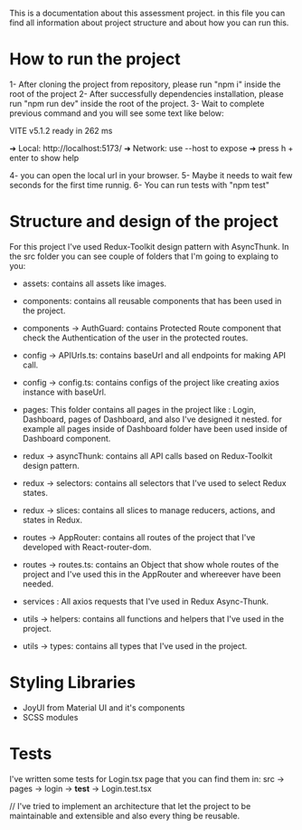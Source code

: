 This is a documentation about this assessment project. in this file you can find all information about project structure and about how you can run this.

# How to run the project

1- After cloning the project from repository, please run "npm i" inside the root of the project
2- After successfully dependencies installation, please run "npm run dev" inside the root of the project.
3- Wait to complete previous command and you will see some text like below:

VITE v5.1.2 ready in 262 ms

➜ Local: http://localhost:5173/
➜ Network: use --host to expose
➜ press h + enter to show help

4- you can open the local url in your browser.
5- Maybe it needs to wait few seconds for the first time runnig.
6- You can run tests with "npm test"

# Structure and design of the project
For this project I've used Redux-Toolkit design pattern with AsyncThunk. In the src folder you can see couple of folders that I'm going to explaing to you:

- assets: contains all assets like images.

- components: contains all reusable components that has been used in the project.
- components -> AuthGuard: contains Protected Route component that check the Authentication of the user in the protected routes.

- config -> APIUrls.ts: contains baseUrl and all endpoints for making API call.
- config -> config.ts: contains configs of the project like creating axios instance with baseUrl.

- pages: This folder contains all pages in the project like : Login, Dashboard, pages of Dashboard, and also I've designed it nested. for example all pages inside of Dashboard folder have been used inside of Dashboard component.

- redux -> asyncThunk: contains all API calls based on Redux-Toolkit design pattern.
- redux -> selectors: contains all selectors that I've used to select Redux states.
- redux -> slices: contains all slices to manage reducers, actions, and states in Redux.

- routes -> AppRouter: contains all routes of the project that I've developed with React-router-dom.
- routes -> routes.ts: contains an Object that show whole routes of the project and I've used this in the AppRouter and whereever have been needed.

- services : All axios requests that I've used in Redux Async-Thunk.

- utils -> helpers: contains all functions and helpers that I've used in the project.
- utils -> types: contains all types that I've used in the project.

# Styling Libraries
- JoyUI from Material UI and it's components
- SCSS modules

# Tests
I've written some tests for Login.tsx page that you can find them in: src -> pages -> login -> __test__ -> Login.test.tsx


// I've tried to implement an architecture that let the project to be maintainable and extensible and also every thing be reusable.